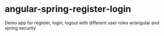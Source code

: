 # angular-spring-register-login
Demo app for register, login, logout with different user roles w/angular and spring security
